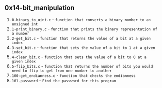 ## 0x14-bit_manipulation
1. `0-binary_to_uint.c` - `function that converts a binary number to an unsigned int`
2. `1-print_binary.c` - `function that prints the binary representation of a number`
3. `2-get_bit.c` - `function that returns the value of a bit at a given index`
4. `3-set_bit.c` - `function that sets the value of a bit to 1 at a given index`
5. `4-clear_bit.c` - `function that sets the value of a bit to 0 at a given index`
6. `5-flip_bits.c` - `function that returns the number of bits you would need to flip to get from one number to another`
7. `100-get_endianness.c` - `function that checks the endianness`
8. `101-password` - `Find the password for this program`

